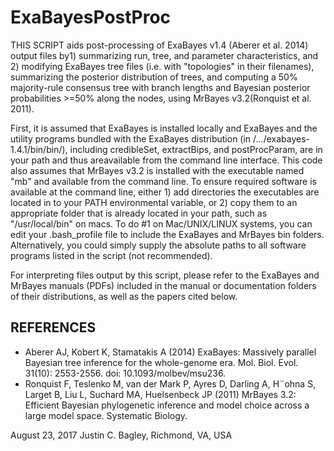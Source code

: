 # ExaBayesPostProc

THIS SCRIPT aids post-processing of ExaBayes v1.4 (Aberer et al. 2014) output files by1) summarizing run, tree, and parameter characteristics, and 2) modifying ExaBayes tree files (i.e. with "topologies" in their filenames), summarizing the posterior distribution of trees, and computing a 50% majority-rule consensus tree with branch lengths and Bayesian posterior probabilities >=50% along the nodes, using MrBayes v3.2(Ronquist et al. 2011).

First, it is assumed that ExaBayes is installed locally and ExaBayes and the utility programs bundled with the ExaBayes distribution (in /.../exabayes-1.4.1/bin/bin/), including credibleSet, extractBips, and postProcParam, are in your path and thus areavailable from the command line interface. This code also assumes that MrBayes v3.2 is installed with the executable named "mb" and available from the command line. To ensure required software is available at the command line, either 1) add directories the executables are located in to your PATH environmental variable, or 2) copy them to an appropriate folder that is already located in your path, such as "/usr/local/bin" on macs. To do #1 on Mac/UNIX/LINUX systems, you can edit your .bash_profile file to include the ExaBayes and MrBayes bin folders. Alternatively, you could simply supply the absolute paths to all software programs listed in the script (not recommended).

For interpreting files output by this script, please refer to the ExaBayes and MrBayes manuals (PDFs) included in the manual or documentation folders of their distributions, as well as the papers cited below.

## REFERENCES

- Aberer AJ, Kobert K, Stamatakis A (2014) ExaBayes: Massively parallel Bayesian tree inference for the whole-genome era. Mol. Biol. Evol. 31(10): 2553-2556. doi: 10.1093/molbev/msu236.
- Ronquist F, Teslenko M, van der Mark P, Ayres D, Darling A, H¨ohna S, Larget B, Liu L, Suchard MA, Huelsenbeck JP (2011) MrBayes 3.2: Efficient Bayesian phylogenetic inference and model choice across a large model space. Systematic Biology.

August 23, 2017 Justin C. Bagley, Richmond, VA, USA
